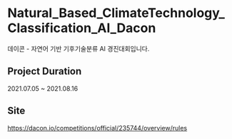 # Natural_Based_ClimateTechnology_Classification_AI_Dacon
데이콘 - 자연어 기반 기후기술분류 AI 경진대회입니다.


## Project Duration
2021.07.05 ~ 2021.08.16

## Site
https://dacon.io/competitions/official/235744/overview/rules
